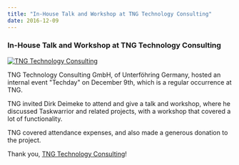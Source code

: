 ```yaml
---
title: "In-House Talk and Workshop at TNG Technology Consulting"
date: 2016-12-09
---
```


### In-House Talk and Workshop at TNG Technology Consulting 

[![TNG Technology Consulting](../../images/tng.png)](https://www.tngtech.com)

TNG Technology Consulting GmbH, of Unterföhring Germany, hosted an internal event "Techday" on December 9th, which is a regular occurrence at TNG.

TNG invited Dirk Deimeke to attend and give a talk and workshop, where he discussed Taskwarrior and related projects, with a workshop that covered a lot of functionality.

TNG covered attendance expenses, and also made a generous donation to the project.

Thank you, [TNG Technology Consulting](https://www.tngtech.com)!
